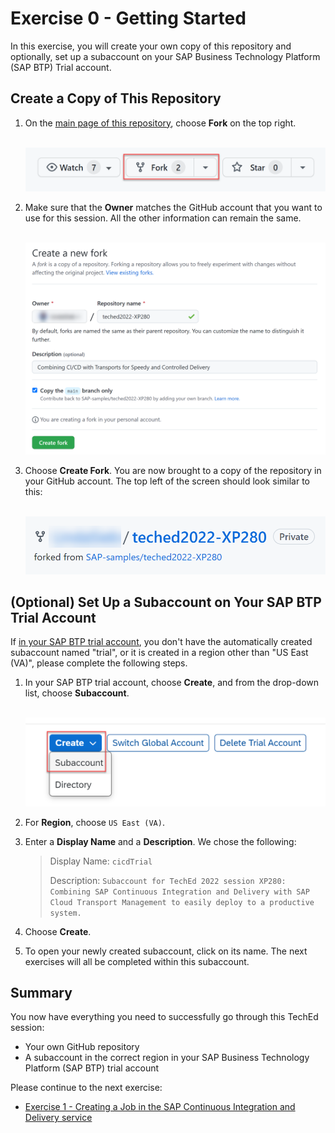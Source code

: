 # Exercise 0 - Getting Started

In this exercise, you will create your own copy of this repository and optionally, set up a subaccount on your
SAP Business Technology Platform (SAP BTP) Trial account.

## Create a Copy of This Repository

1. On the [main page of this repository](https://github.com/SAP-samples/teched2022-XP280), choose **Fork** on the top right.

   <br>![](/exercises/ex0/images/fork_button.png)

1. Make sure that the **Owner** matches the GitHub account that you want to use for this session. All the other information can remain the same.

   <br>![](/exercises/ex0/images/fork_details.png)

1. Choose **Create Fork**. You are now brought to a copy of the repository in your GitHub
   account. The top left of the screen should look similar to this:

   <br>![](/exercises/ex0/images/fork_name.png)

## (Optional) Set Up a Subaccount on Your SAP BTP Trial Account

If [in your SAP BTP trial account](https://account.hanatrial.ondemand.com/), you don't have the automatically created subaccount named "trial",
or it is created in a region other than "US East (VA)", please complete the following steps.

1. In your SAP BTP trial account, choose **Create**, and from the drop-down list, choose **Subaccount**.

   <br>![](/exercises/ex0/images/subaccount_button.png)

1. For **Region**, choose `US East (VA)`.

1. Enter a **Display Name** and a **Description**. We chose the following:
   > Display Name: `cicdTrial`
   >
   > Description: `Subaccount for TechEd 2022 session XP280: Combining SAP Continuous Integration and Delivery with SAP Cloud Transport Management to easily deploy to a productive system.`

1. Choose **Create**.

1. To open your newly created subaccount, click on its name. The next exercises will all be completed within this
   subaccount.

## Summary

You now have everything you need to successfully go through this TechEd session:

- Your own GitHub repository
- A subaccount in the correct region in your SAP Business Technology Platform (SAP BTP) trial
  account

Please continue to the next exercise:

- [Exercise 1 - Creating a Job in the SAP Continuous Integration and Delivery service](../ex1/README.md)

